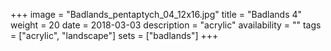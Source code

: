 +++
image = "Badlands_pentaptych_04_12x16.jpg"
title = "Badlands 4"
weight = 20
date = 2018-03-03
description = "acrylic"
availability = ""
tags = ["acrylic", "landscape"]
sets = ["badlands"]
+++